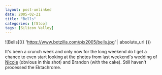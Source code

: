 ```yaml
---
layout: post-unlinked
date: 2005-02-21
title: "Bells"
categories: [fStop]
tags: [Silicon Valley]
---
```



![Bells]({{ 'https://www.botzilla.com/pix2005/bells.jpg' | absolute_url }})


It's been a crunch week and only now for the long weekend do I get a chance to even start looking at the photos from last weekend's wedding of <a href="http://www.neekole.com/">Nicole</a> (obvious in this shot) and Brandon (with the cake). Still haven't processed the Ektachrome.


